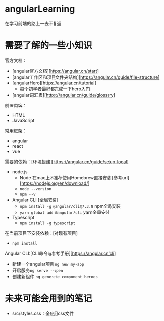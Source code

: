 # angularLearning
在学习前端的路上一去不复返

# 需要了解的一些小知识
官方文档：
* [angular官方文档][https://angular.cn/start]
* [angular工作区和项目文件夹结构][https://angular.cn/guide/file-structure]
* [angularHero][https://angular.cn/tutorial]
  * 每个初学者最好都完成一下hero入门
* [angular词汇表][https://angular.cn/guide/glossary]


前置内容：
* HTML
* JavaScript

常用框架：
* angular
* react
* vue

需要的依赖：[环境搭建][https://angular.cn/guide/setup-local]
* node.js
  * Node 在mac上不推荐使用Homebrew直接安装 [参考url][https://nodejs.org/en/download/]
  * `node --version`
  * `npm --v`
* Angular CLI [全局安装]
  * `npm install -g @angular/cli@7.3.8` npm全局安装
  * `yarn global add @angular/cli` yarn全局安装
* Typescript
  * `npm install -g typescript`

在当前项目下安装依赖：[对现有项目]
* `npm install`

Angular CLI:[CLI命令与参考手册][https://angular.cn/cli]
* 新建一个angular项目 `ng new my-app`  
* 开启服务`ng serve --open`
* 创建新组件 `ng generate component heroes`

# 未来可能会用到的笔记
* src/styles.css：全应用css文件
